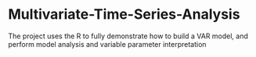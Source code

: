 # Multivariate-Time-Series-Analysis
The project uses the R to fully demonstrate how to build a VAR model, and perform model analysis and variable parameter interpretation
